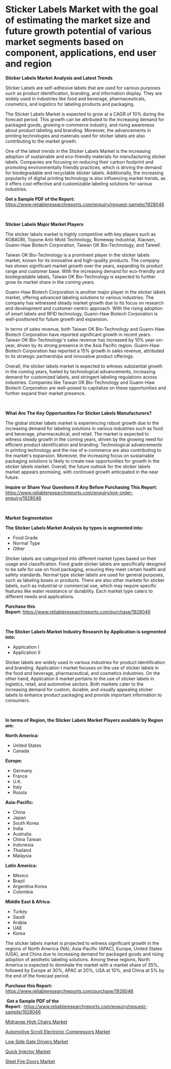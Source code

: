 <p><h1>Sticker Labels Market with the goal of estimating the market size and future growth potential of various market segments based on component, applications, end user and region</h1></p><p><strong>Sticker Labels Market Analysis and Latest Trends</strong></p>
<p><p>Sticker Labels are self-adhesive labels that are used for various purposes such as product identification, branding, and information display. They are widely used in industries like food and beverage, pharmaceuticals, cosmetics, and logistics for labeling products and packaging.</p><p>The Sticker Labels Market is expected to grow at a CAGR of 10% during the forecast period. This growth can be attributed to the increasing demand for packaged goods, growing e-commerce industry, and rising awareness about product labeling and branding. Moreover, the advancements in printing technologies and materials used for sticker labels are also contributing to the market growth.</p><p>One of the latest trends in the Sticker Labels Market is the increasing adoption of sustainable and eco-friendly materials for manufacturing sticker labels. Companies are focusing on reducing their carbon footprint and promoting environmentally friendly practices, which is driving the demand for biodegradable and recyclable sticker labels. Additionally, the increasing popularity of digital printing technology is also influencing market trends, as it offers cost-effective and customizable labeling solutions for various industries.</p></p>
<p><strong>Get a Sample PDF of the Report:&nbsp;</strong> <a href="https://www.reliableresearchreports.com/enquiry/request-sample/1928046">https://www.reliableresearchreports.com/enquiry/request-sample/1928046</a></p>
<p>&nbsp;</p>
<p><strong>Sticker Labels Major Market Players</strong></p>
<p><p>The sticker labels market is highly competitive with key players such as KOBAORI, Topone Anti-Mold Technology, Romeway Industrial, Xiaosen, Guann-Haw Biotech Corporation, Taiwan OK Bio-Technology, and Taiwell. </p><p>Taiwan OK Bio-Technology is a prominent player in the sticker labels market, known for its innovative and high-quality products. The company has shown significant market growth over the years, expanding its product range and customer base. With the increasing demand for eco-friendly and biodegradable labels, Taiwan OK Bio-Technology is expected to further grow its market share in the coming years.</p><p>Guann-Haw Biotech Corporation is another major player in the sticker labels market, offering advanced labeling solutions to various industries. The company has witnessed steady market growth due to its focus on research and development and customer-centric approach. With the rising adoption of smart labels and RFID technology, Guann-Haw Biotech Corporation is well-positioned for future growth and expansion.</p><p>In terms of sales revenue, both Taiwan OK Bio-Technology and Guann-Haw Biotech Corporation have reported significant growth in recent years. Taiwan OK Bio-Technology's sales revenue has increased by 10% year-on-year, driven by its strong presence in the Asia Pacific region. Guann-Haw Biotech Corporation has reported a 15% growth in sales revenue, attributed to its strategic partnerships and innovative product offerings.</p><p>Overall, the sticker labels market is expected to witness substantial growth in the coming years, fueled by technological advancements, increasing demand for customized labels, and stringent labeling regulations across industries. Companies like Taiwan OK Bio-Technology and Guann-Haw Biotech Corporation are well-poised to capitalize on these opportunities and further expand their market presence.</p></p>
<p>&nbsp;</p>
<p><strong>What Are The Key Opportunities For Sticker Labels Manufacturers?</strong></p>
<p><p>The global sticker labels market is experiencing robust growth due to the increasing demand for labeling solutions in various industries such as food and beverage, pharmaceutical, and retail. The market is expected to witness steady growth in the coming years, driven by the growing need for efficient product identification and branding. Technological advancements in printing technology and the rise of e-commerce are also contributing to the market's expansion. Moreover, the increasing focus on sustainable packaging solutions is likely to create new opportunities for growth in the sticker labels market. Overall, the future outlook for the sticker labels market appears promising, with continued growth anticipated in the near future.</p></p>
<p><strong>Inquire or Share Your Questions If Any Before Purchasing This Report:</strong> <a href="https://www.reliableresearchreports.com/enquiry/pre-order-enquiry/1928046">https://www.reliableresearchreports.com/enquiry/pre-order-enquiry/1928046</a></p>
<p>&nbsp;</p>
<p><strong>Market Segmentation</strong></p>
<p><strong>The Sticker Labels Market Analysis by types is segmented into:</strong></p>
<p><ul><li>Food Grade</li><li>Normal Type</li><li>Other</li></ul></p>
<p><p>Sticker labels are categorized into different market types based on their usage and classification. Food grade sticker labels are specifically designed to be safe for use on food packaging, ensuring they meet certain health and safety standards. Normal type sticker labels are used for general purposes, such as labeling boxes or products. There are also other markets for sticker labels, such as industrial or commercial use, which may require specific features like water resistance or durability. Each market type caters to different needs and applications.</p></p>
<p><strong>Purchase this Report:&nbsp;</strong><a href="https://www.reliableresearchreports.com/purchase/1928046">https://www.reliableresearchreports.com/purchase/1928046</a></p>
<p>&nbsp;</p>
<p><strong>The Sticker Labels Market Industry Research by Application is segmented into:</strong></p>
<p><ul><li>Application I</li><li>Application II</li></ul></p>
<p><p>Sticker labels are widely used in various industries for product identification and branding. Application I market focuses on the use of sticker labels in the food and beverage, pharmaceutical, and cosmetics industries. On the other hand, Application II market pertains to the use of sticker labels in logistics, retail, and automotive sectors. Both markets cater to the increasing demand for custom, durable, and visually appealing sticker labels to enhance product packaging and provide important information to consumers.</p></p>
<p>&nbsp;</p>
<p><strong>In terms of Region, the Sticker Labels Market Players available by Region are:</strong></p>
<p>
    <p> <strong> North America: </strong>
        <ul>
            <li>United States</li>
            <li>Canada</li>
        </ul>
        </p> 
    <p> <strong> Europe: </strong>
        <ul>
            <li>Germany</li>
            <li>France</li>
            <li>U.K.</li>
            <li>Italy</li>
            <li>Russia</li>
        </ul>
        </p> 
    <p> <strong> Asia-Pacific: </strong>
        <ul>
            <li>China</li>
            <li>Japan</li>
            <li>South Korea</li>
            <li>India</li>
            <li>Australia</li>
            <li>China Taiwan</li>
            <li>Indonesia</li>
            <li>Thailand</li>
            <li>Malaysia</li>
        </ul>
        </p> 
    <p> <strong> Latin America: </strong>
        <ul>
            <li>Mexico</li>
            <li>Brazil</li>
            <li>Argentina Korea</li>
            <li>Colombia</li>
        </ul>
        </p> 
    <p> <strong> Middle East & Africa: </strong>
        <ul>
            <li>Turkey</li>
            <li>Saudi</li>
            <li>Arabia</li>
            <li>UAE</li>
            <li>Korea</li>
        </ul>
    </p>
    </p>
<p><p>The sticker labels market is projected to witness significant growth in the regions of North America (NA), Asia-Pacific (APAC), Europe, United States (USA), and China due to increasing demand for packaged goods and rising adoption of aesthetic labeling solutions. Among these regions, North America is expected to dominate the market with a market share of 35%, followed by Europe at 30%, APAC at 20%, USA at 10%, and China at 5% by the end of the forecast period.</p></p>
<p><strong>Purchase this Report: </strong><a href="https://www.reliableresearchreports.com/purchase/1928046">https://www.reliableresearchreports.com/purchase/1928046</a></p>
<p>&nbsp;<strong>Get a Sample PDF of the Report:&nbsp;&nbsp;</strong><a href="https://www.reliableresearchreports.com/enquiry/request-sample/1928046">https://www.reliableresearchreports.com/enquiry/request-sample/1928046</a></p>
<p><strong></strong></p>
<p><p><a href="https://circular-yam-9b9.notion.site/Midrange-High-Chairs-Market-Research-Report-Reveals-The-Latest-Trends-And-Opportunities-of-this-Mark-5c43b393121a494fb8e317cc4b44d288">Midrange High Chairs Market</a></p><p><a href="https://cedar-agate-3da.notion.site/Insights-into-Automotive-Scroll-Electronic-Compressors-Market-Size-Analysing-Market-Share-Trends--c347c4fb497743888bf5843fe0d29f8f">Automotive Scroll Electronic Compressors Market</a></p><p><a href="https://view.publitas.com/reportprime-1/global-low-side-gate-drivers-market-by-types-applications-and-major-players-with-regional-growth-rate-analysis-and-development-situation-from-2024-to-2031/">Low Side Gate Drivers Market</a></p><p><a href="https://copper-carbon-84f.notion.site/Quick-Injector-Market-Research-Report-Provides-Critical-Insights-that-can-help-Shape-Business-Develo-8b81ca9d82974fce85649bb36f3041a2">Quick Injector Market</a></p><p><a href="https://view.publitas.com/reportprime-1/steel-fire-doors-market-size-market-share-and-global-market-analysis-report-2024-2031/">Steel Fire Doors Market</a></p></p>